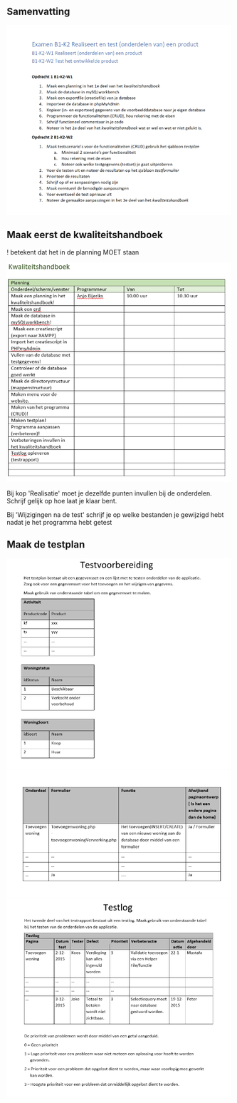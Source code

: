 ## Samenvatting
![samenvatting](https://github.com/siwaipang/kt2yeetwat/blob/main/samenvatting.png)

## Maak eerst de kwaliteitshandboek

 ! betekent dat het in de planning MOET staan
 
 ![kwaliteitshandboek](https://github.com/siwaipang/kt2yeetwat/blob/main/kwaliteitshandboek.png)
 
 Bij kop 'Realisatie' moet je dezelfde punten invullen bij de onderdelen. Schrijf gelijk op hoe laat je klaar bent.
 
 Bij 'Wijzigingen na de test' schrijf je op welke bestanden je gewijzigd hebt nadat je het programma hebt getest
 
 ## Maak de testplan
  ![kwaliteitshandboek](https://github.com/siwaipang/kt2yeetwat/blob/main/testvoorbereiding.png)
  ![kwaliteitshandboek](https://github.com/siwaipang/kt2yeetwat/blob/main/testvoorbereiding2.png)
  ![kwaliteitshandboek](https://github.com/siwaipang/kt2yeetwat/blob/main/testlog.png)
